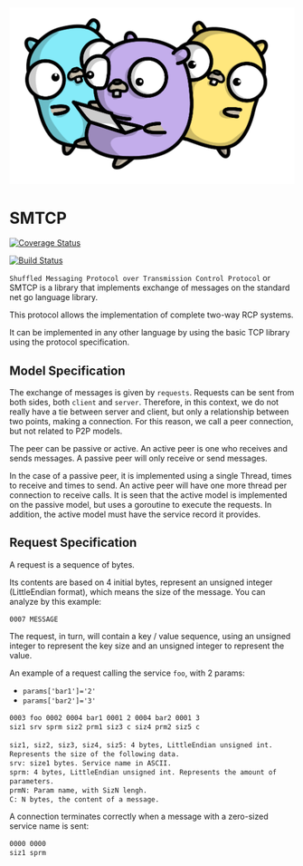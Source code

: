 ![alt text](logo.png)

# SMTCP

[![Coverage Status](https://coveralls.io/repos/github/schweigert/smtcp/badge.svg?branch=master)](https://coveralls.io/github/schweigert/smtcp?branch=master)

[![Build Status](https://travis-ci.org/schweigert/smtcp.svg?branch=master)](https://travis-ci.org/schweigert/smtcp)

`Shuffled Messaging Protocol over Transmission Control Protocol` or SMTCP is a library that implements exchange of messages on the standard net go language library.

This protocol allows the implementation of complete two-way RCP systems.

It can be implemented in any other language by using the basic TCP library using the protocol specification.

## Model Specification

The exchange of messages is given by `requests`.
Requests can be sent from both sides, both `client` and `server`.
Therefore, in this context, we do not really have a tie between server and client, but only a relationship between two points, making a connection.
For this reason, we call a peer connection, but not related to P2P models.

The peer can be passive or active.
An active peer is one who receives and sends messages.
A passive peer will only receive or send messages.

In the case of a passive peer, it is implemented using a single Thread, times to receive and times to send.
An active peer will have one more thread per connection to receive calls.
It is seen that the active model is implemented on the passive model, but uses a goroutine to execute the requests. In addition, the active model must have the service record it provides.

## Request Specification

A request is a sequence of bytes.

Its contents are based on 4 initial bytes, represent an unsigned integer (LittleEndian format), which means the size of the message. You can analyze by this example:

```
0007 MESSAGE
```

The request, in turn, will contain a key / value sequence, using an unsigned integer to represent the key size and an unsigned integer to represent the value.

An example of a request calling the service `foo`, with 2 params:

  - `params['bar1']='2'`
  - `params['bar2']='3'`

```
0003 foo 0002 0004 bar1 0001 2 0004 bar2 0001 3
siz1 srv sprm siz2 prm1 siz3 c siz4 prm2 siz5 c

siz1, siz2, siz3, siz4, siz5: 4 bytes, LittleEndian unsigned int. Represents the size of the following data.
srv: size1 bytes. Service name in ASCII.
sprm: 4 bytes, LittleEndian unsigned int. Represents the amount of parameters.
prmN: Param name, with SizN lengh.
C: N bytes, the content of a message.
```

A connection terminates correctly when a message with a zero-sized service name is sent:

```
0000 0000
siz1 sprm
```
